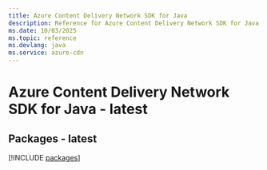 ```yaml
---
title: Azure Content Delivery Network SDK for Java
description: Reference for Azure Content Delivery Network SDK for Java
ms.date: 10/03/2025
ms.topic: reference
ms.devlang: java
ms.service: azure-cdn
---
```

# Azure Content Delivery Network SDK for Java - latest
## Packages - latest
[!INCLUDE [packages](content-delivery-network-index.md)]